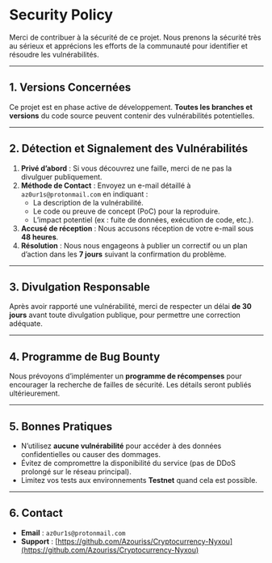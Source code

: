# Security Policy

Merci de contribuer à la sécurité de ce projet. Nous prenons la sécurité très au sérieux et apprécions les efforts de la communauté pour identifier et résoudre les vulnérabilités.

---

## 1. Versions Concernées

Ce projet est en phase active de développement. **Toutes les branches et versions** du code source peuvent contenir des vulnérabilités potentielles.

---

## 2. Détection et Signalement des Vulnérabilités

1. **Privé d’abord** : Si vous découvrez une faille, merci de ne pas la divulguer publiquement.
2. **Méthode de Contact** : Envoyez un e-mail détaillé à `az0ur1s@protonmail.com` en indiquant :
   - La description de la vulnérabilité.
   - Le code ou preuve de concept (PoC) pour la reproduire.
   - L’impact potentiel (ex : fuite de données, exécution de code, etc.).
3. **Accusé de réception** : Nous accusons réception de votre e-mail sous **48 heures**.
4. **Résolution** : Nous nous engageons à publier un correctif ou un plan d’action dans les **7 jours** suivant la confirmation du problème.

---

## 3. Divulgation Responsable

Après avoir rapporté une vulnérabilité, merci de respecter un délai **de 30 jours** avant toute divulgation publique, pour permettre une correction adéquate.

---

## 4. Programme de Bug Bounty

Nous prévoyons d’implémenter un **programme de récompenses** pour encourager la recherche de failles de sécurité. Les détails seront publiés ultérieurement.

---

## 5. Bonnes Pratiques

- N’utilisez **aucune vulnérabilité** pour accéder à des données confidentielles ou causer des dommages.
- Évitez de compromettre la disponibilité du service (pas de DDoS prolongé sur le réseau principal).
- Limitez vos tests aux environnements **Testnet** quand cela est possible.

---

## 6. Contact

- **Email** : `az0ur1s@protonmail.com`
- **Support** : [https://github.com/Azouriss/Cryptocurrency-Nyxou](https://github.com/Azouriss/Cryptocurrency-Nyxou)
